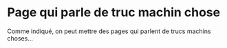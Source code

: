 # Page qui parle de truc machin chose

Comme indiqué, on peut mettre des pages qui parlent de trucs machins choses...